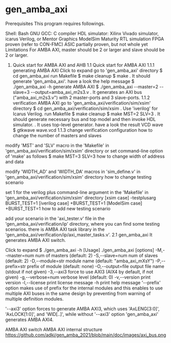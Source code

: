 # gen_amba_axi
Prerequisites
This program requires followings.

Shell: Bash
GNU GCC: C compiler
HDL simulator: Xilinx Vivado simulator, icarus Verilog, or Mentor Graphics ModelSim
Maturity
RTL simulation
FPGA proven (refer to CON-FMC)
ASIC partially proven, but not whole yet
Limitations
For AMBA AXI, master should be 2 or larger and slave should be 2 or larger.
1. Quick start for AMBA AXI and AHB
1.1 Quick start for AMBA AXI
1.1.1 generating AMBA AXI
Click to expand
go to 'gen_amba_axi' directory
$ cd gen_amba_axi
run Makefile
$ make cleanup
$ make
. It should generate 'gen_amba_axi'.
have a look the help message
$ ./gen_amba_axi -h
generate AMBA AXI
$ ./gen_amba_axi --master=2 --slave=3 --output=amba_axi_m2s3.v
. It generates an AXI bus ("amba_axi_m2s3.v") with 2 master-ports and 3 slave-ports.
1.1.2 verification AMBA AXI
go to 'gen_amba_axi/verification/sim/xsim' directory
$ cd gen_amba_axi/verification/sim/xsim
. Use 'iverilog' for Icarus Verilog.
run Makefile
$ make cleanup
$ make MST=2 SLV=3
. It should generate necessary bus and top model and then invoke HDL simulator.
. It uses top-level generator.
have a look the result VCD wave
$ gtkwave wave.vcd
1.1.3 change verification configuration
how to change the number of masters and slaves

modify 'MST' and 'SLV' macro in the 'Makefile' in 'gen_amba_axi/verification/sim/xsim' directory or
set command-line option of 'make' as follows
$ make MST=3 SLV=3
how to change width of address and data

modify 'WIDTH_AD' and 'WIDTH_DA' macros in 'sim_define.v' in 'gen_amba_axi/verification/sim/xsim' directory
how to change testing scenario

set 1 for the verilog plus command-line argument in the 'Makefile' in 'gen_amba_axi/verification/sim/xsim' directory
[xsim case] -testplusarg BURST_TEST=1
[iverilog case] +BURST_TEST=1
[ModelSim case] +BURST_TEST=1
how to add new testing scenario

add your scenario in the 'axi_tester.v' file in the 'gen_amba_axi/verification/ip' directory, where you can find some testing scenarios.
there is AMBA AXI task library in the 'gen_amba_axi/verification/ip/axi_master_tasks.v'.
2.1 gen_amba_axi
It generates AMBA AXI switch.

Click to expand
$ ./gen_amba_axi -h
[Usage] ./gen_amba_axi [options]
	-M,--master=num   num of masters (default: 2)
	-S,--slave=num    num of slaves  (default: 2)
	-D,--module=str   module name (default: "amba_axi_mXsY")
	-P,--prefix=str   prefix of module (default: none)
	-O,--output=file  output file name (stdout if not given)
	-3,--axi3         force to use AXI3 (AIX4 by default, if not given)
	-g,--verbose=num  verbose level  (default: 0)
	-v,--version      print version
	-l,--license      print license message
	-h                print help message
'--prefix' option makes use of prefix for the internal modules and this enables to use multiple AXI buses in the same design by preventing from warning of multiple definition modules.

'--axi3' option forces to generate AMBA AXI3, which uses 'AxLENG[3:0]', 'AxLOCK[1:0]', and 'WID[..]', while without '--axi3' option 'gen_amba_axi' generates AMBA AXI4.


AMBA AXI switch
AMBA AXI internal structure
https://github.com/adki/gen_amba_2021/blob/main/doc/images/axi_bus.png
